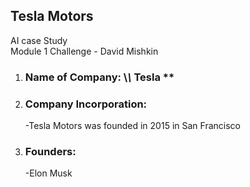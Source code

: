 ## Tesla Motors   
AI case Study  
Module 1 Challenge - David Mishkin

1. ### Name of Company: \\*\\* Tesla **  
2. ### Company Incorporation:
   -Tesla Motors was founded in 2015 in San Francisco
3. ### Founders:
   -Elon Musk        


